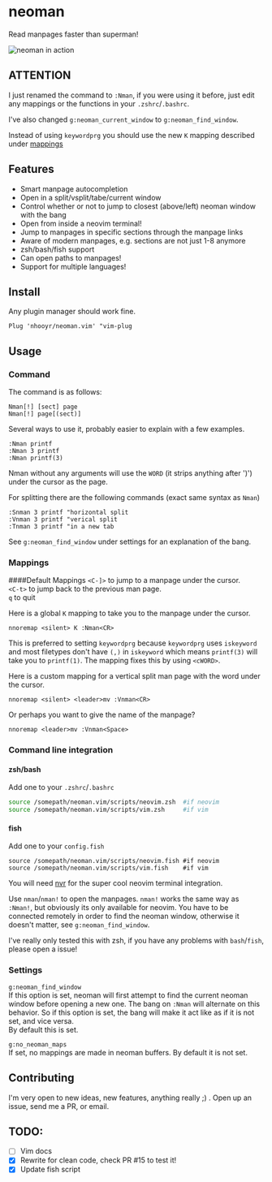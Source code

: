 # neoman

Read manpages faster than superman!

![neoman in action](https://media.giphy.com/media/xT0BKrEeXPeKVMgb84/giphy.gif)

## ATTENTION
I just renamed the command to `:Nman`, if you were using it before, just edit any mappings or the functions in your `.zshrc`/`.bashrc`.

I've also changed `g:neoman_current_window` to `g:neoman_find_window`.

Instead of using `keywordprg` you should use the new `K` mapping described under [mappings](#mappings)

## Features
- Smart manpage autocompletion
- Open in a split/vsplit/tabe/current window
- Control whether or not to jump to closest (above/left) neoman window with the bang
- Open from inside a neovim terminal!
- Jump to manpages in specific sections through the manpage links
- Aware of modern manpages, e.g. sections are not just 1-8 anymore
- zsh/bash/fish support
- Can open paths to manpages!
- Support for multiple languages!

## Install
Any plugin manager should work fine.

```vim
Plug 'nhooyr/neoman.vim' "vim-plug
```

## Usage
### Command
The command is as follows:

```vim
Nman[!] [sect] page
Nman[!] page[(sect)]
```

Several ways to use it, probably easier to explain with a few examples.

```vim
:Nman printf
:Nman 3 printf
:Nman printf(3)
```

Nman without any arguments will use the `WORD` (it strips anything after ')') under the cursor as the page.

For splitting there are the following commands (exact same syntax as `Nman`)

```vim
:Snman 3 printf "horizontal split
:Vnman 3 printf "verical split
:Tnman 3 printf "in a new tab
```

See `g:neoman_find_window` under settings for an explanation of the bang.

### Mappings
####Default Mappings
`<C-]>` to jump to a manpage under the cursor.  
`<C-t>` to jump back to the previous man page.  
`q` to quit

Here is a global `K` mapping to take you to the manpage under the cursor.

```vim
nnoremap <silent> K :Nman<CR>
```

This is preferred to setting `keywordprg` because `keywordprg` uses `iskeyword` and most filetypes don't have `(,)` in `iskeyword` which means `printf(3)` will take you to `printf(1)`.   The mapping fixes this by using `<cWORD>`.

Here is a custom mapping for a vertical split man page with the word under the cursor.

```vim
nnoremap <silent> <leader>mv :Vnman<CR>
```

Or perhaps you want to give the name of the manpage?

```vim
nnoremap <leader>mv :Vnman<Space>
```

### Command line integration
#### zsh/bash
Add one to your `.zshrc`/`.bashrc`
```zsh
source /somepath/neoman.vim/scripts/neovim.zsh  #if neovim
source /somepath/neoman.vim/scripts/vim.zsh     #if vim
```

#### fish
Add one to your `config.fish`
```fish
source /somepath/neoman.vim/scripts/neovim.fish #if neovim
source /somepath/neoman.vim/scripts/vim.fish    #if vim
```

You will need [nvr](https://github.com/mhinz/neovim-remote) for the super cool neovim terminal integration.

Use `nman`/`nman!` to open the manpages. `nman!` works the same way as `:Nman!`, but obviously its only available for neovim. You have to be connected remotely in order to find the neoman window, otherwise it doesn't matter, see `g:neoman_find_window`.

I've really only tested this with zsh, if you have any problems with `bash`/`fish`, please open a issue!

### Settings
`g:neoman_find_window`  
If this option is set, neoman will first attempt to find the current neoman window before opening a new one. The bang on `:Nman` will alternate on this behavior. So if this option is set, the bang will make it act like as if it is not set, and vice versa.  
By default this is set.

`g:no_neoman_maps`  
If set, no mappings are made in neoman buffers. By default it is not set.

## Contributing
I'm very open to new ideas, new features, anything really ;) . Open up an issue, send me a PR, or email.

TODO:
-----
- [ ] Vim docs
- [x] Rewrite for clean code, check PR #15 to test it!
- [x] Update fish script
